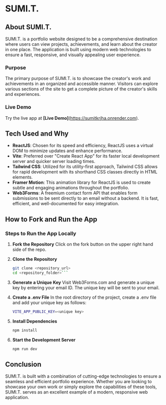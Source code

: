 # SUMI.T.

## About SUMI.T.
SUMI.T. is a portfolio website designed to be a comprehensive destination where users can view projects, achievements, and learn about the creator in one place. The application is built using modern web technologies to ensure a fast, responsive, and visually appealing user experience.

### Purpose
The primary purpose of SUMI.T. is to showcase the creator's work and achievements in an organized and accessible manner. Visitors can explore various sections of the site to get a complete picture of the creator's skills and experiences.

### Live Demo
Try the live app at **[Live Demo]**(https://sumitkrjha.onrender.com).

## Tech Used and Why

- **ReactJS**: Chosen for its speed and efficiency, ReactJS uses a virtual DOM to minimize updates and enhance performance.
- **Vite**: Preferred over "Create React App" for its faster local development server and quicker server loading times.
- **Tailwind CSS**: Utilized for its utility-first approach, Tailwind CSS allows for rapid development with its shorthand CSS classes directly in HTML elements.
- **Framer Motion**: This animation library for ReactJS is used to create subtle and engaging animations throughout the portfolio.
- **Web3Forms**: A freemium contact form API that enables form submissions to be sent directly to an email without a backend. It is fast, efficient, and well-documented for easy integration.

## How to Fork and Run the App

### Steps to Run the App Locally
1. **Fork the Repository**
    Click on the fork button on the upper right hand side of the repo.

2. **Clone the Repository**
   ```bash
   git clone <repository_url>
   cd <repository_folder>```

3. **Generate a Unique Key**
   Visit Web3Forms.com and generate a unique key by entering your email ID. The unique key will be sent to your email.

4. **Create a .env File**
   In the root directory of the project, create a .env file and add your unique key as follows:
    ```bash
    VITE_APP_PUBLIC_KEY=<unique key>
5. **Install Dependencies**
    ```bash
    npm install
6. **Start the Development Server**
    ```bash
    npm run dev

## Conclusion
SUMI.T. is built with a combination of cutting-edge technologies to ensure a seamless and efficient portfolio experience. Whether you are looking to showcase your own work or simply explore the capabilities of these tools, SUMI.T. serves as an excellent example of a modern, responsive web application.
